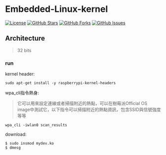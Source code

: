 # Embedded-Linux-kernel

[![License](https://img.shields.io/badge/License-MIT-blue.svg)](LICENSE)
[![GitHub Stars](https://img.shields.io/github/stars/chris911024/Embedded-Linux-kernel?style=flat&label=Stars)](https://github.com/chris911024/Embedded-Linux-kernel/stargazers)
[![GitHub Forks](https://img.shields.io/github/forks/chris911024/Embedded-Linux-kernel?style=flat&label=Forks)](https://github.com/chris911024/Embedded-Linux-kernel/network/members)
[![GitHub Issues](https://img.shields.io/github/issues/chris911024/Embedded-Linux-kernel?style=flat&label=Issues)](https://github.com/chris911024/Embedded-Linux-kernel/issues)
## Architecture
> 32 bits
### run
kernel header:
```
sudo apt-get install -y raspberrypi-kernel-headers
```
wpa_cli指令熱身:
> 它可以用來設定連線或者掃描附近的熱點，可以在樹莓派Official OS image中測試它，以下指令可以掃描附近的熱點資訊，包含SSID與信號強度等等

```
wpa_cli -iwlan0 scan_results
```
download:
```
$ sudo insmod mydev.ko
$ dmesg
```
